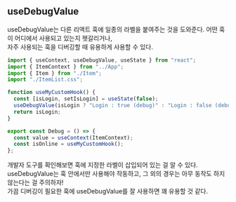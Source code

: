 ## useDebugValue

useDebugValue는 다른 리액트 훅에 일종의 라벨을 붙여주는 것을 도와준다. 어떤 훅이 어디에서 사용되고 있는지 헷갈리거나,  
자주 사용되는 훅을 디버깅할 때 유용하게 사용할 수 있다.

```jsx
import { useContext, useDebugValue, useState } from "react";
import { ItemContext } from "../App";
import { Item } from "./Item";
import "./ItemList.css";

function useMyCustomHook() {
  const [isLogin, setIsLogin] = useState(false);
  useDebugValue(isLogin ? "Login : true (debug)" : "Login : false (debug)");
  return isLogin;
}

export const Debug = () => {
  const value = useContext(ItemContext);
  const isOnline = useMyCustomHook();
};
```

개발자 도구를 확인해보면 훅에 지정한 라벨이 삽입되어 있는 걸 알 수 있다.  
useDebugValue는 훅 안에서만 사용해야 작동하고, 그 외의 경우는 아무 동작도 하지 않는다는 걸 주의하자!  
가끔 디버깅이 필요한 훅에 useDebugValue를 잘 사용하면 꽤 유용할 것 같다.
